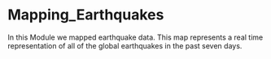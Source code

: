 # Mapping_Earthquakes
In this Module we mapped earthquake data. This map represents a real time representation of all of the global earthquakes in the past seven days.
